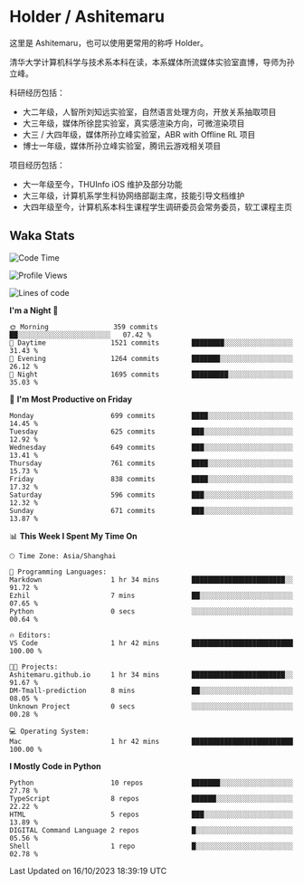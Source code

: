# Holder / Ashitemaru

这里是 Ashitemaru，也可以使用更常用的称呼 Holder。

清华大学计算机科学与技术系本科在读，本系媒体所流媒体实验室直博，导师为孙立峰。

科研经历包括：

- 大二年级，人智所刘知远实验室，自然语言处理方向，开放关系抽取项目
- 大三年级，媒体所徐昆实验室，真实感渲染方向，可微渲染项目
- 大三 / 大四年级，媒体所孙立峰实验室，ABR with Offline RL 项目
- 博士一年级，媒体所孙立峰实验室，腾讯云游戏相关项目

项目经历包括：

- 大一年级至今，THUInfo iOS 维护及部分功能
- 大三年级，计算机系学生科协网络部副主席，技能引导文档维护
- 大四年级至今，计算机系本科生课程学生调研委员会常务委员，软工课程主页

## Waka Stats

<!--START_SECTION:waka-->
![Code Time](http://img.shields.io/badge/Code%20Time-1%2C016%20hrs%2021%20mins-blue)

![Profile Views](http://img.shields.io/badge/Profile%20Views-18-blue)

![Lines of code](https://img.shields.io/badge/From%20Hello%20World%20I%27ve%20Written-3.2%20million%20lines%20of%20code-blue)

**I'm a Night 🦉** 

```text
🌞 Morning                359 commits         ██░░░░░░░░░░░░░░░░░░░░░░░   07.42 % 
🌆 Daytime                1521 commits        ████████░░░░░░░░░░░░░░░░░   31.43 % 
🌃 Evening                1264 commits        ███████░░░░░░░░░░░░░░░░░░   26.12 % 
🌙 Night                  1695 commits        █████████░░░░░░░░░░░░░░░░   35.03 % 
```
📅 **I'm Most Productive on Friday** 

```text
Monday                   699 commits         ████░░░░░░░░░░░░░░░░░░░░░   14.45 % 
Tuesday                  625 commits         ███░░░░░░░░░░░░░░░░░░░░░░   12.92 % 
Wednesday                649 commits         ███░░░░░░░░░░░░░░░░░░░░░░   13.41 % 
Thursday                 761 commits         ████░░░░░░░░░░░░░░░░░░░░░   15.73 % 
Friday                   838 commits         ████░░░░░░░░░░░░░░░░░░░░░   17.32 % 
Saturday                 596 commits         ███░░░░░░░░░░░░░░░░░░░░░░   12.32 % 
Sunday                   671 commits         ███░░░░░░░░░░░░░░░░░░░░░░   13.87 % 
```


📊 **This Week I Spent My Time On** 

```text
🕑︎ Time Zone: Asia/Shanghai

💬 Programming Languages: 
Markdown                 1 hr 34 mins        ███████████████████████░░   91.72 % 
Ezhil                    7 mins              ██░░░░░░░░░░░░░░░░░░░░░░░   07.65 % 
Python                   0 secs              ░░░░░░░░░░░░░░░░░░░░░░░░░   00.64 % 

🔥 Editors: 
VS Code                  1 hr 42 mins        █████████████████████████   100.00 % 

🐱‍💻 Projects: 
Ashitemaru.github.io     1 hr 34 mins        ███████████████████████░░   91.67 % 
DM-Tmall-prediction      8 mins              ██░░░░░░░░░░░░░░░░░░░░░░░   08.05 % 
Unknown Project          0 secs              ░░░░░░░░░░░░░░░░░░░░░░░░░   00.28 % 

💻 Operating System: 
Mac                      1 hr 42 mins        █████████████████████████   100.00 % 
```

**I Mostly Code in Python** 

```text
Python                   10 repos            ███████░░░░░░░░░░░░░░░░░░   27.78 % 
TypeScript               8 repos             ██████░░░░░░░░░░░░░░░░░░░   22.22 % 
HTML                     5 repos             ███░░░░░░░░░░░░░░░░░░░░░░   13.89 % 
DIGITAL Command Language 2 repos             █░░░░░░░░░░░░░░░░░░░░░░░░   05.56 % 
Shell                    1 repo              █░░░░░░░░░░░░░░░░░░░░░░░░   02.78 % 
```




 Last Updated on 16/10/2023 18:39:19 UTC
<!--END_SECTION:waka-->

<!--
**Ashitemaru/Ashitemaru** is a ✨ _special_ ✨ repository because its `README.md` (this file) appears on your GitHub profile.

Here are some ideas to get you started:

- 🔭 I’m currently working on ...
- 🌱 I’m currently learning ...
- 👯 I’m looking to collaborate on ...
- 🤔 I’m looking for help with ...
- 💬 Ask me about ...
- 📫 How to reach me: ...
- 😄 Pronouns: ...
- ⚡ Fun fact: ...
-->
